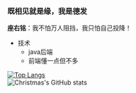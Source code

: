 ### 既相见就是缘，我是德发

**座右铭**：我不怕万人阻挡，我只怕自己投降！
- 技术
  - java后端
  - 前端懂一点但不多

[![Top Langs](https://github-readme-stats.vercel.app/api/top-langs/?username=defen2001&layout=compact)](https://github.com/defen2001/github-readme-stats)
<br>
![Christmas's GitHub stats](https://github-readme-stats.vercel.app/api?username=Christmas&show_icons=true&theme=tokyonight)


